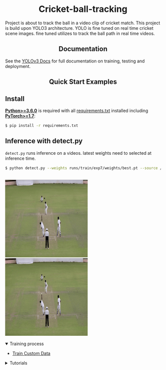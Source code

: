 # <div align="center">Cricket-ball-tracking</div>
Project is about to track the ball in a video clip of cricket match. This project is build upon YOLO3 architecture. YOLO is fine tuned on real time cricket scene images. fine tuned utilizes to track the ball path in real time videos.

## <div align="center">Documentation</div>

See the [YOLOv3 Docs](https://docs.ultralytics.com) for full documentation on training, testing and deployment.

## <div align="center">Quick Start Examples</div>

## Install

[**Python>=3.6.0**](https://www.python.org/) is required with all
[requirements.txt](https://github.com/ultralytics/yolov3/blob/master/requirements.txt) installed including
[**PyTorch>=1.7**](https://pytorch.org/get-started/locally/):
<!-- $ sudo apt update && apt install -y libgl1-mesa-glx libsm6 libxext6 libxrender-dev -->

```bash
$ pip install -r requirements.txt
```

## Inference with detect.py
`detect.py` runs inference on a videos. latest weights need to selected at inference time. 

```bash
$ python detect.py --weights runs/train/exp7/weights/best.pt --source /path/to/video.mp4
                            
```

<p float="left">
  <img src="cricket_ball_ip.gif" height=250, width="267" />
  <img src="ball-tracking.gif" height=250, width="267" /> 
</p>

<div align="left"></div>


<details open>
<summary>Training process</summary>

* [Train Custom Data](https://github.com/ultralytics/yolov3/wiki/Train-Custom-Data)&nbsp;
</details>

<details>
<summary>Tutorials</summary>

* [Train Custom Data](https://github.com/ultralytics/yolov3/wiki/Train-Custom-Data)&nbsp; 🚀 RECOMMENDED
* [Tips for Best Training Results](https://github.com/ultralytics/yolov3/wiki/Tips-for-Best-Training-Results)&nbsp; ☘️
  RECOMMENDED
* [Weights & Biases Logging](https://github.com/ultralytics/yolov5/issues/1289)&nbsp; 🌟 NEW
* [Roboflow for Datasets, Labeling, and Active Learning](https://github.com/ultralytics/yolov5/issues/4975)&nbsp; 🌟 NEW
* [Multi-GPU Training](https://github.com/ultralytics/yolov5/issues/475)
* [PyTorch Hub](https://github.com/ultralytics/yolov5/issues/36)&nbsp; ⭐ NEW
* [TorchScript, ONNX, CoreML Export](https://github.com/ultralytics/yolov5/issues/251) 🚀
* [Test-Time Augmentation (TTA)](https://github.com/ultralytics/yolov5/issues/303)
* [Model Ensembling](https://github.com/ultralytics/yolov5/issues/318)
* [Model Pruning/Sparsity](https://github.com/ultralytics/yolov5/issues/304)
* [Hyperparameter Evolution](https://github.com/ultralytics/yolov5/issues/607)
* [Transfer Learning with Frozen Layers](https://github.com/ultralytics/yolov5/issues/1314)&nbsp; 

</details>


 








